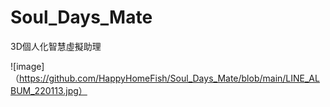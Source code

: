 # Soul_Days_Mate
3D個人化智慧虛擬助理

![image]（https://github.com/HappyHomeFish/Soul_Days_Mate/blob/main/LINE_ALBUM_220113.jpg）

